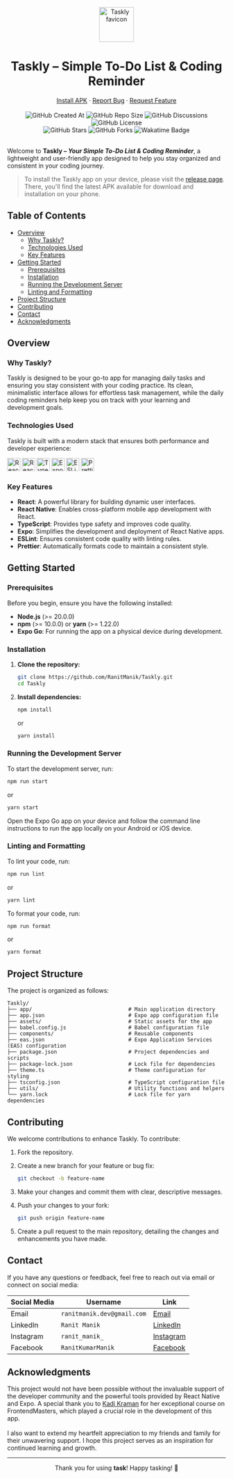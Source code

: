 <div align="center">
  <img height="80px" src="https://github.com/user-attachments/assets/7ac1307f-281d-4b02-a8de-68a01f44ef86" alt="Taskly favicon">
  <h1>Taskly – Simple To-Do List & Coding Reminder</h1>
  <a href="https://github.com/RanitManik/taskly/releases/download/v1.0.0/taskly.apk">Install APK</a>
  ·
  <a href=".github/ISSUE_TEMPLATE/bug_report.md">Report Bug</a>
  ·
  <a href=".github/ISSUE_TEMPLATE/feature_request.md">Request Feature</a>
  <br/><br/>
  <img src="https://img.shields.io/github/created-at/RanitManik/taskly" alt="GitHub Created At">
  <img src="https://img.shields.io/github/repo-size/RanitManik/taskly" alt="GitHub Repo Size">
  <img src="https://img.shields.io/github/discussions/RanitManik/taskly" alt="GitHub Discussions">
  <img src="https://img.shields.io/github/license/RanitManik/taskly" alt="GitHub License">
  <br/>
  <img src="https://img.shields.io/github/stars/RanitManik/taskly?style=default" alt="GitHub Stars">
  <img src="https://img.shields.io/github/forks/RanitManik/taskly?style=default" alt="GitHub Forks">
  <img src="https://wakatime.com/badge/github/RanitManik/taskly.svg" alt="Wakatime Badge">
</div>  

<br/>
  
Welcome to **Taskly – *Your Simple To-Do List & Coding Reminder***, a lightweight and user-friendly app designed to help you stay organized and consistent in your coding journey.

> To install the Taskly app on your device, please visit the [release page](https://github.com/RanitManik/taskly/releases/).
> There, you'll find the latest APK available for download and installation on your phone.

## Table of Contents

- [Overview](#overview)
  - [Why Taskly?](#why-taskly)
  - [Technologies Used](#technologies-used)
  - [Key Features](#key-features)
- [Getting Started](#getting-started)
  - [Prerequisites](#prerequisites)
  - [Installation](#installation)
  - [Running the Development Server](#running-the-development-server)
  - [Linting and Formatting](#linting-and-formatting)
- [Project Structure](#project-structure)
- [Contributing](#contributing)
- [Contact](#contact)
- [Acknowledgments](#acknowledgments)

## Overview

### Why Taskly?

Taskly is designed to be your go-to app for managing daily tasks and ensuring you stay consistent with your coding practice. Its clean, minimalistic interface allows for effortless task management, while the daily coding reminders help keep you on track with your learning and development goals.

### Technologies Used

Taskly is built with a modern stack that ensures both performance and developer experience:

<p>
  <img src="https://img.shields.io/badge/react-%2320232a.svg?style=for-the-badge&logo=react&logoColor=%2361DAFB" alt="React" height="30px">
  <img src="https://img.shields.io/badge/react_native-%2320232a.svg?style=for-the-badge&logo=react&logoColor=%2361DAFB" alt="React Native" height="30px">
  <img src="https://img.shields.io/badge/typescript-%23007ACC.svg?style=for-the-badge&logo=typescript&logoColor=white" alt="TypeScript" height="30px">
  <img src="https://img.shields.io/badge/expo-1C1E24?style=for-the-badge&logo=expo&logoColor=#D04A37" alt="Expo" height="30px">
  <img src="https://img.shields.io/badge/eslint-4B3263?style=for-the-badge&logo=eslint&logoColor=white" alt="ESLint" height="30px">
  <img src="https://img.shields.io/badge/prettier-F7B93E.svg?style=for-the-badge&logo=Prettier&logoColor=black" alt="Prettier" height="30px">
</p>

### Key Features

- **React**: A powerful library for building dynamic user interfaces.
- **React Native**: Enables cross-platform mobile app development with React.
- **TypeScript**: Provides type safety and improves code quality.
- **Expo**: Simplifies the development and deployment of React Native apps.
- **ESLint**: Ensures consistent code quality with linting rules.
- **Prettier**: Automatically formats code to maintain a consistent style.

## Getting Started

### Prerequisites

Before you begin, ensure you have the following installed:

- **Node.js** (>= 20.0.0)
- **npm** (>= 10.0.0) or **yarn** (>= 1.22.0)
- **Expo Go**: For running the app on a physical device during development.

### Installation

1. **Clone the repository:**

   ```bash
   git clone https://github.com/RanitManik/Taskly.git
   cd Taskly
   ```

2. **Install dependencies:**

   ```bash
   npm install
   ```

   or

   ```bash
   yarn install
   ```

### Running the Development Server

To start the development server, run:

```bash
npm run start
```

or

```bash
yarn start
```

Open the Expo Go app on your device and follow the command line instructions to run the app locally on your Android or iOS device.

### Linting and Formatting

To lint your code, run:

```bash
npm run lint
```

or

```bash
yarn lint
```

To format your code, run:

```bash
npm run format
```

or

```bash
yarn format
```

## Project Structure

The project is organized as follows:

```
Taskly/
├── app/                               # Main application directory
├── app.json                           # Expo app configuration file
├── assets/                            # Static assets for the app
├── babel.config.js                    # Babel configuration file
├── components/                        # Reusable components
├── eas.json                           # Expo Application Services (EAS) configuration
├── package.json                       # Project dependencies and scripts
├── package-lock.json                  # Lock file for dependencies
├── theme.ts                           # Theme configuration for styling
├── tsconfig.json                      # TypeScript configuration file
├── utils/                             # Utility functions and helpers
└── yarn.lock                          # Lock file for yarn dependencies
```

## Contributing

We welcome contributions to enhance Taskly. To contribute:

1. Fork the repository.
2. Create a new branch for your feature or bug fix:

   ```bash
   git checkout -b feature-name
   ```

3. Make your changes and commit them with clear, descriptive messages.
4. Push your changes to your fork:

   ```bash
   git push origin feature-name
   ```

5. Create a pull request to the main repository, detailing the changes and enhancements you have made.

## Contact

If you have any questions or feedback, feel free to reach out via email or connect on social media:

| Social Media | Username            | Link                                                                    |
|--------------|---------------------|-------------------------------------------------------------------------|
| Email        | `ranitmanik.dev@gmail.com` | [Email](mailto:ranitmanik.dev@gmail.com)                              |
| LinkedIn     | `Ranit Manik`       | [LinkedIn](https://www.linkedin.com/in/ranit-manik/)                   |
| Instagram    | `ranit_manik_`      | [Instagram](https://www.instagram.com/ranit_manik_/)                   |
| Facebook     | `RanitKumarManik`   | [Facebook](https://www.facebook.com/RanitKumarManik/)                  |

## Acknowledgments

This project would not have been possible without the invaluable support of the developer community and the powerful tools provided by React Native and Expo. A special thank you to [Kadi Kraman](https://frontendmasters.com/teachers/kadi-kraman/) for her exceptional course on FrontendMasters, which played a crucial role in the development of this app. <br/><br/>I also want to extend my heartfelt appreciation to my friends and family for their unwavering support. I hope this project serves as an inspiration for continued learning and growth.

---

<p align="center">
   Thank you for using <strong>task</strong>! Happy tasking! 🚀
</p>
